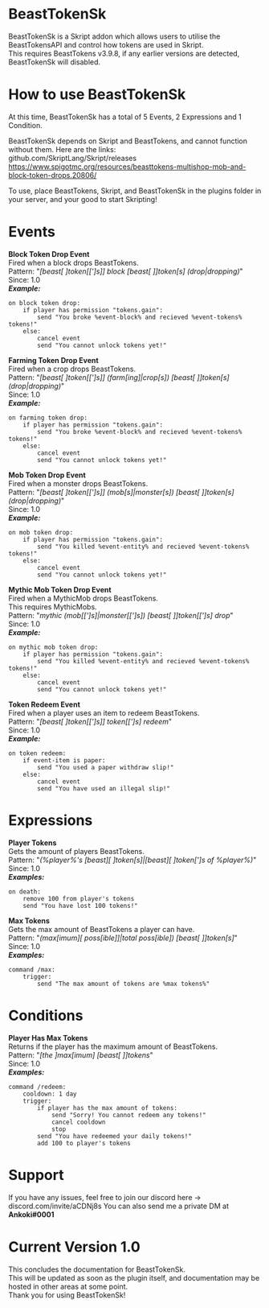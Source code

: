 # BeastTokenSk
BeastTokenSk is a Skript addon which allows users to utilise the BeastTokensAPI and control how tokens are used in Skript.  
This requires BeastTokens v3.9.8, if any earlier versions are detected, BeastTokenSk will disabled.

# How to use BeastTokenSk
At this time, BeastTokenSk has a total of 5 Events, 2 Expressions and 1 Condition.  
  
BeastTokenSk depends on Skript and BeastTokens, and cannot function without them. Here are the links:  
github.com/SkriptLang/Skript/releases  
https://www.spigotmc.org/resources/beasttokens-multishop-mob-and-block-token-drops.20806/  
  
To use, place BeastTokens, Skript, and BeastTokenSk in the plugins folder in your server, and your good to start Skripting!

# Events
**Block Token Drop Event**  
Fired when a block drops BeastTokens.  
Pattern: "*[beast[ ]token[[']s]] block [beast[ ]]token[s] (drop|dropping)*"   
Since: 1.0  
***Example:***
```
on block token drop:
    if player has permission "tokens.gain":
        send "You broke %event-block% and recieved %event-tokens% tokens!"
    else:
        cancel event
        send "You cannot unlock tokens yet!"
```  
  
**Farming Token Drop Event**  
Fired when a crop drops BeastTokens.  
Pattern: "*[beast[ ]token[[']s]] (farm[ing]|crop[s]) [beast[ ]]token[s] (drop|dropping)*"  
Since: 1.0  
***Example:***
```
on farming token drop:
    if player has permission "tokens.gain":
        send "You broke %event-block% and recieved %event-tokens% tokens!"
    else:
        cancel event
        send "You cannot unlock tokens yet!"
```  
  
**Mob Token Drop Event**  
Fired when a monster drops BeastTokens.  
Pattern: "*[beast[ ]token[[']s]] (mob[s]|monster[s]) [beast[ ]]token[s] (drop|dropping)*"  
Since: 1.0  
***Example:***
```
on mob token drop:
    if player has permission "tokens.gain":
        send "You killed %event-entity% and recieved %event-tokens% tokens!" 
    else:
        cancel event
        send "You cannot unlock tokens yet!"
```  
  
**Mythic Mob Token Drop Event**  
Fired when a MythicMob drops BeastTokens.  
This requires MythicMobs.  
Pattern: "*mythic (mob[[']s]|monster[[']s]) [beast[ ]]token[[']s] drop*"  
Since: 1.0  
***Example:***  
```
on mythic mob token drop:
    if player has permission "tokens.gain":
        send "You killed %event-entity% and recieved %event-tokens% tokens!"  
    else:
        cancel event
        send "You cannot unlock tokens yet!"
```  
  
**Token Redeem Event**  
Fired when a player uses an item to redeem BeastTokens.  
Pattern: "*[beast[ ]token[[']s]] token[[']s] redeem*"  
Since: 1.0  
***Example:***  
```
on token redeem:
    if event-item is paper:
        send "You used a paper withdraw slip!"
    else:
        cancel event
        send "You have used an illegal slip!"
```  
  
# Expressions  
**Player Tokens**  
Gets the amount of players BeastTokens.  
Pattern: "*(%player%'s [beast][ ]token[s]|[beast][ ]token[']s of %player%)*"  
Since: 1.0  
***Examples:***  
```
on death:
    remove 100 from player's tokens
    send "You have lost 100 tokens!"
```  
  
**Max Tokens**  
Gets the max amount of BeastTokens a player can have.  
Pattern: "*(max[imum][ poss[ible]]|total poss[ible]) [beast[ ]]token[s]*"  
Since: 1.0  
***Examples:***  
```
command /max:
    trigger:
        send "The max amount of tokens are %max tokens%"
```  
  
# Conditions  
**Player Has Max Tokens**  
Returns if the player has the maximum amount of BeastTokens.  
Pattern: "*[the ]max[imum] [beast[ ]]tokens*"  
Since: 1.0  
***Examples:***  
```
command /redeem:
    cooldown: 1 day
    trigger:
        if player has the max amount of tokens:
            send "Sorry! You cannot redeem any tokens!"
            cancel cooldown
            stop
        send "You have redeemed your daily tokens!"
        add 100 to player's tokens
```  
# Support  
If you have any issues, feel free to join our discord here -> discord.com/invite/aCDNj8s 
You can also send me a private DM at **Ankoki#0001**
# Current Version 1.0  
This concludes the documentation for BeastTokenSk.  
This will be updated as soon as the plugin itself, and documentation may be hosted in other areas at some point.  
Thank you for using BeastTokenSk!
